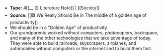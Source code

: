 - **Type:** #[[__ 🟨 Literature Note]] | [[Society]]
- **Source:** [[🟦 We Really Should Be in The middle of a golden age of productivity]]
- We should be in a "Golden Age" of productivity
- Our grandparents worked without computers, photocopiers, backspace, and many of the other technologies that we take advantage of today. They were able to build railroads, skyscrapers, airplanes, and automobiles without computers or the internet and to build them fast.
